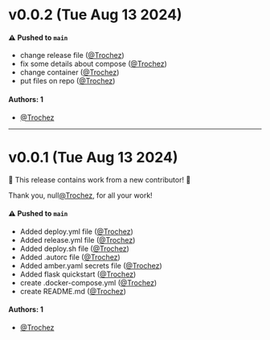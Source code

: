 # v0.0.2 (Tue Aug 13 2024)

#### ⚠️ Pushed to `main`

- change release file ([@Trochez](https://github.com/Trochez))
- fix some details about compose ([@Trochez](https://github.com/Trochez))
- change container ([@Trochez](https://github.com/Trochez))
- put files on repo ([@Trochez](https://github.com/Trochez))

#### Authors: 1

- [@Trochez](https://github.com/Trochez)

---

# v0.0.1 (Tue Aug 13 2024)

:tada: This release contains work from a new contributor! :tada:

Thank you, null[@Trochez](https://github.com/Trochez), for all your work!

#### ⚠️ Pushed to `main`

- Added deploy.yml file ([@Trochez](https://github.com/Trochez))
- Added release.yml file ([@Trochez](https://github.com/Trochez))
- Added deploy.sh file ([@Trochez](https://github.com/Trochez))
- Added .autorc file ([@Trochez](https://github.com/Trochez))
- Added amber.yaml secrets file ([@Trochez](https://github.com/Trochez))
- Added flask quickstart ([@Trochez](https://github.com/Trochez))
- create .docker-compose.yml ([@Trochez](https://github.com/Trochez))
- create README.md ([@Trochez](https://github.com/Trochez))

#### Authors: 1

- [@Trochez](https://github.com/Trochez)
